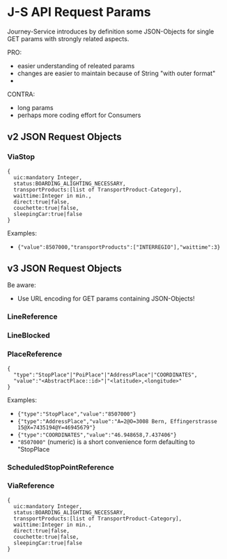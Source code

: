 # J-S API Request Params
Journey-Service introduces by definition some JSON-Objects for single GET params with strongly related aspects.

PRO:
* easier understanding of releated params
* changes are easier to maintain because of String "with outer format"
* 
CONTRA:
* long params
* perhaps more coding effort for Consumers

## v2 JSON Request Objects
### ViaStop
    {
      uic:mandatory Integer,
      status:BOARDING_ALIGHTING_NECESSARY,
      transportProducts:[list of TransportProduct-Category],
      waittime:Integer in min.,
      direct:true|false,
      couchette:true|false,
      sleepingCar:true|false
    }
    
Examples:
* `{"value":8507000,"transportProducts":["INTERREGIO"],"waittime":3}`
    
## v3 JSON Request Objects

Be aware:
* Use URL encoding for GET params containing JSON-Objects!

### LineReference

### LineBlocked

### PlaceReference
    {
      "type":"StopPlace"|"PoiPlace"|"AddressPlace"|"COORDINATES",
      "value":"<AbstractPlace::id>"|"<latitude>,<longitude>"
    }
  
Examples:
* `{"type":"StopPlace","value":"8507000"}`
* `{"type":"AddressPlace","value":"A=2@O=3008 Bern, Effingerstrasse 15@X=7435194@Y=46945679"}`
* `{"type":"COORDINATES","value":"46.948658,7.437406"}`
* `"8507000"` (numeric) is a short convenience form defaulting to "StopPlace

### ScheduledStopPointReference

### ViaReference
    {
      uic:mandatory Integer,
      status:BOARDING_ALIGHTING_NECESSARY,
      transportProducts:[list of TransportProduct-Category],
      waittime:Integer in min.,
      direct:true|false,
      couchette:true|false,
      sleepingCar:true|false
    }
